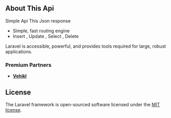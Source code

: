 ## About This Api

Simple Api This Json response
- Simple, fast routing engine
- Insert , Update , Select , Delete

Laravel is accessible, powerful, and provides tools required for large, robust applications.

### Premium Partners
- **[Vehikl](https://vehikl.com/)**

## License

The Laravel framework is open-sourced software licensed under the [MIT license](https://opensource.org/licenses/MIT).
